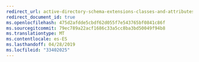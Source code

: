 ```yaml
---
redirect_url: active-directory-schema-extensions-classes-and-attributes
redirect_document_id: true
ms.openlocfilehash: 475d2afdde5cbdf62d055f7e543765bf0841c86f
ms.sourcegitcommit: 79ec789a22acf1686c33a5cc8ba3bd50049f94b8
ms.translationtype: MT
ms.contentlocale: es-ES
ms.lasthandoff: 04/28/2019
ms.locfileid: "33402025"
---
```

